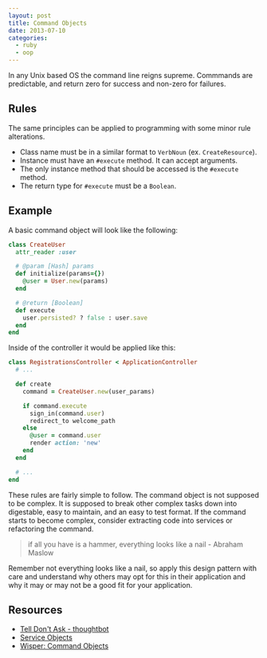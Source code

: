 ```yaml
---
layout: post
title: Command Objects
date: 2013-07-10
categories:
  - ruby
  - oop
---
```


In any Unix based OS the command line reigns supreme. Commmands are predictable,
and return zero for success and non-zero for failures.

## Rules

The same principles can be applied to programming with some minor rule
alterations.

  * Class name must be in a similar format to `VerbNoun` (ex. `CreateResource`).
  * Instance must have an `#execute` method. It can accept arguments.
  * The only instance method that should be accessed is the `#execute` method.
  * The return type for `#execute` must be a `Boolean`.

## Example

A basic command object will look like the following:

```ruby
class CreateUser
  attr_reader :user

  # @param [Hash] params
  def initialize(params={})
    @user = User.new(params)
  end

  # @return [Boolean]
  def execute
    user.persisted? ? false : user.save
  end
end
```

Inside of the controller it would be applied like this:

```ruby
class RegistrationsController < ApplicationController
  # ...

  def create
    command = CreateUser.new(user_params)

    if command.execute
      sign_in(command.user)
      redirect_to welcome_path
    else
      @user = command.user
      render action: 'new'
    end
  end

  # ...
end
```

These rules are fairly simple to follow. The command object is not supposed to
be complex. It is supposed to break other complex tasks down into digestable,
easy to maintain, and an easy to test format. If the command starts to become
complex, consider extracting code into services or refactoring the command.

> if all you have is a hammer, everything looks like a nail - Abraham Maslow

Remember not everything looks like a nail, so apply this design pattern with
care and understand why others may opt for this in their application and why it
may or may not be a good fit for your application.

## Resources
  * [Tell Don't Ask - thoughtbot][tell-dont-ask]
  * [Service Objects][service-objects]
  * [Wisper: Command Objects][command-objects]

[tell-dont-ask]: http://robots.thoughtbot.com/post/27572137956/tell-dont-ask
[service-objects]: http://stevelorek.com/service-objects.html
[command-objects]: https://github.com/krisleech/wisper#serviceuse-casecommand-objects

